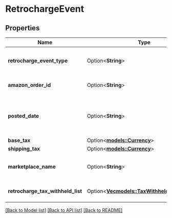 # RetrochargeEvent

## Properties

Name | Type | Description | Notes
------------ | ------------- | ------------- | -------------
**retrocharge_event_type** | Option<**String**> | The type of event.  Possible values:  * Retrocharge  * RetrochargeReversal | [optional]
**amazon_order_id** | Option<**String**> | An Amazon-defined identifier for an order. | [optional]
**posted_date** | Option<**String**> | Fields with a schema type of date are in ISO 8601 date time format (for example GroupBeginDate). | [optional]
**base_tax** | Option<[**models::Currency**](Currency.md)> |  | [optional]
**shipping_tax** | Option<[**models::Currency**](Currency.md)> |  | [optional]
**marketplace_name** | Option<**String**> | The name of the marketplace where the retrocharge event occurred. | [optional]
**retrocharge_tax_withheld_list** | Option<[**Vec<models::TaxWithheldComponent>**](TaxWithheldComponent.md)> | A list of information about taxes withheld. | [optional]

[[Back to Model list]](../README.md#documentation-for-models) [[Back to API list]](../README.md#documentation-for-api-endpoints) [[Back to README]](../README.md)



